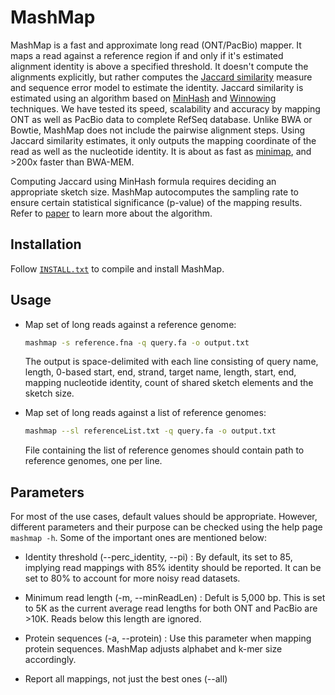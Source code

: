 MashMap
========================================================================

MashMap is a fast and approximate long read (ONT/PacBio) mapper. It maps a read against a reference region if and only if it's estimated alignment identity is above a specified threshold. It doesn't compute the alignments explicitly, but rather computes the [Jaccard similarity](https://en.wikipedia.org/wiki/Jaccard_index) measure and sequence error model to estimate the identity. Jaccard similarity is estimated using an algorithm based on [MinHash](https://en.wikipedia.org/wiki/MinHash) and [Winnowing](http://www.cs.princeton.edu/courses/archive/spr05/cos598E/bib/p76-schleimer.pdf) techniques. We have tested its speed, scalability and accuracy by mapping ONT as well as PacBio data to complete RefSeq database. Unlike BWA or Bowtie, MashMap does not include the pairwise alignment steps. Using Jaccard similarity estimates, it only outputs the mapping coordinate of the read as well as the nucleotide identity. It is about as fast as [minimap](https://github.com/lh3/minimap), and >200x faster than BWA-MEM. 

Computing Jaccard using MinHash formula requires deciding an appropriate sketch size. MashMap autocomputes the sampling rate to ensure certain statistical significance (p-value) of the mapping results. Refer to [paper](http://biorxiv.org) to learn more about the algorithm.

## Installation
Follow [`INSTALL.txt`](INSTALL.txt) to compile and install MashMap.

## Usage

* Map set of long reads against a reference genome:
  ```sh
  mashmap -s reference.fna -q query.fa -o output.txt
  ```
  The output is space-delimited with each line consisting of query name, length,
  0-based start, end, strand, target name, length, start, end, mapping nucleotide
  identity, count of shared sketch elements and the sketch size.

* Map set of long reads against a list of reference genomes:
  ```sh
  mashmap --sl referenceList.txt -q query.fa -o output.txt
  ```
  File containing the list of reference genomes should contain path to reference 
  genomes, one per line.
  
## Parameters

For most of the use cases, default values should be appropriate. However, different parameters and their purpose can be checked using the help page `mashmap -h`. Some of the important ones are mentioned below:

* Identity threshold (--perc_identity, --pi) : By default, its set to 85, implying read mappings with 85% identity should be reported. It can be set to 80% to account for more noisy read datasets.

* Minimum read length (-m, --minReadLen) :  Defult is 5,000 bp. This is set to 5K as the current average read lengths for both ONT and PacBio are >10K. Reads below this length are ignored. 

* Protein sequences (-a, --protein) : Use this parameter when mapping protein sequences. MashMap adjusts alphabet and k-mer size accordingly.

* Report all mappings, not just the best ones (--all)

